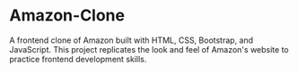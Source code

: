 # Amazon-Clone
A frontend clone of Amazon built with HTML, CSS, Bootstrap, and JavaScript. This project replicates the look and feel of Amazon's website to practice frontend development skills.
